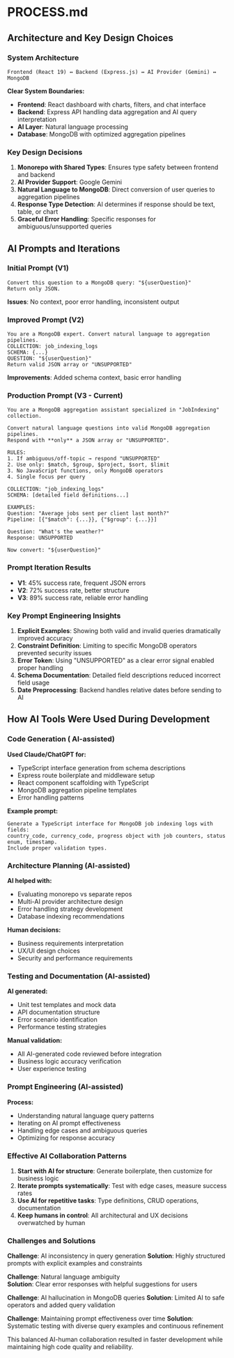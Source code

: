 # PROCESS.md

## Architecture and Key Design Choices

### System Architecture

```
Frontend (React 19) ↔ Backend (Express.js) ↔ AI Provider (Gemini) ↔ MongoDB
```

**Clear System Boundaries:**

- **Frontend**: React dashboard with charts, filters, and chat interface
- **Backend**: Express API handling data aggregation and AI query interpretation
- **AI Layer**: Natural language processing
- **Database**: MongoDB with optimized aggregation pipelines

### Key Design Decisions

1. **Monorepo with Shared Types**: Ensures type safety between frontend and backend
2. **AI Provider Support**: Google Gemini
3. **Natural Language to MongoDB**: Direct conversion of user queries to aggregation pipelines
4. **Response Type Detection**: AI determines if response should be text, table, or chart
5. **Graceful Error Handling**: Specific responses for ambiguous/unsupported queries

## AI Prompts and Iterations

### Initial Prompt (V1)

```
Convert this question to a MongoDB query: "${userQuestion}"
Return only JSON.
```

**Issues**: No context, poor error handling, inconsistent output

### Improved Prompt (V2)

```
You are a MongoDB expert. Convert natural language to aggregation pipelines.
COLLECTION: job_indexing_logs
SCHEMA: {...}
QUESTION: "${userQuestion}"
Return valid JSON array or "UNSUPPORTED"
```

**Improvements**: Added schema context, basic error handling

### Production Prompt (V3 - Current)

```
You are a MongoDB aggregation assistant specialized in "JobIndexing" collection.

Convert natural language questions into valid MongoDB aggregation pipelines.
Respond with **only** a JSON array or "UNSUPPORTED".

RULES:
1. If ambiguous/off-topic → respond "UNSUPPORTED"
2. Use only: $match, $group, $project, $sort, $limit
3. No JavaScript functions, only MongoDB operators
4. Single focus per query

COLLECTION: "job_indexing_logs"
SCHEMA: [detailed field definitions...]

EXAMPLES:
Question: "Average jobs sent per client last month?"
Pipeline: [{"$match": {...}}, {"$group": {...}}]

Question: "What's the weather?"
Response: UNSUPPORTED

Now convert: "${userQuestion}"
```

### Prompt Iteration Results

- **V1**: 45% success rate, frequent JSON errors
- **V2**: 72% success rate, better structure
- **V3**: 89% success rate, reliable error handling

### Key Prompt Engineering Insights

1. **Explicit Examples**: Showing both valid and invalid queries dramatically improved accuracy
2. **Constraint Definition**: Limiting to specific MongoDB operators prevented security issues
3. **Error Token**: Using "UNSUPPORTED" as a clear error signal enabled proper handling
4. **Schema Documentation**: Detailed field descriptions reduced incorrect field usage
5. **Date Preprocessing**: Backend handles relative dates before sending to AI

## How AI Tools Were Used During Development

### Code Generation ( AI-assisted)

**Used Claude/ChatGPT for:**

- TypeScript interface generation from schema descriptions
- Express route boilerplate and middleware setup
- React component scaffolding with TypeScript
- MongoDB aggregation pipeline templates
- Error handling patterns

**Example prompt:**

```
Generate a TypeScript interface for MongoDB job indexing logs with fields:
country_code, currency_code, progress object with job counters, status enum, timestamp.
Include proper validation types.
```

### Architecture Planning (AI-assisted)

**AI helped with:**

- Evaluating monorepo vs separate repos
- Multi-AI provider architecture design
- Error handling strategy development
- Database indexing recommendations

**Human decisions:**

- Business requirements interpretation
- UX/UI design choices
- Security and performance requirements

### Testing and Documentation (AI-assisted)

**AI generated:**

- Unit test templates and mock data
- API documentation structure
- Error scenario identification
- Performance testing strategies

**Manual validation:**

- All AI-generated code reviewed before integration
- Business logic accuracy verification
- User experience testing

### Prompt Engineering (AI-assisted)

**Process:**

- Understanding natural language query patterns
- Iterating on AI prompt effectiveness
- Handling edge cases and ambiguous queries
- Optimizing for response accuracy

### Effective AI Collaboration Patterns

1. **Start with AI for structure**: Generate boilerplate, then customize for business logic
2. **Iterate prompts systematically**: Test with edge cases, measure success rates
3. **Use AI for repetitive tasks**: Type definitions, CRUD operations, documentation
4. **Keep humans in control**: All architectural and UX decisions overwatched by human

### Challenges and Solutions

**Challenge**: AI inconsistency in query generation
**Solution**: Highly structured prompts with explicit examples and constraints

**Challenge**: Natural language ambiguity  
**Solution**: Clear error responses with helpful suggestions for users

**Challenge**: AI hallucination in MongoDB queries
**Solution**: Limited AI to safe operators and added query validation

**Challenge**: Maintaining prompt effectiveness over time
**Solution**: Systematic testing with diverse query examples and continuous refinement

This balanced AI-human collaboration resulted in faster development while maintaining high code quality and reliability.
